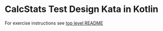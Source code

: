 CalcStats Test Design Kata in Kotlin
====================================

For exercise instructions see [top level README](../README.md)
